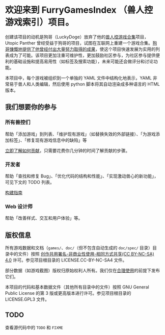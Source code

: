 # 欢迎来到 FurryGamesIndex （兽人控游戏索引）项目。

创建该项目的动机是狗哥（LuckyDoge）放弃了他的[兽人控游戏合集](https://doge.im/recommend/kemono-games.html)项目，Utopic Panther 曾经受益于狗哥的项目，试图在互联网上重建一个游戏合集。[狗哥慷慨地提供了他曾经付出大量努力取得的成果](https://github.com/FurryGamesIndex/games/blob/master/luckydoge.txt)，使这个项目快速发展为实用的列表成为了可能。该项目更加注重可维护性，更加鼓励社区参与，为社区参与提供便利的基础设施和提高易用性（如标签及搜索功能），未来可能还会做评分和讨论功能。

本项目中，每个游戏被组织到一个单独的 YAML 文件中结构化地表示，YAML 非常易于兽人和人类编辑，然后使用 python 脚本将其自动渲染成多种语言的 HTML 版本。

## 我们想要你的参与

### 所有兽控们

帮助「添加游戏」到列表、「维护现有游戏」（如替换失效的外部链接）、「为游戏添加标签」、「修复现有游戏信息中的缺陷」等

[立即了解如何贡献](https://github.com/FurryGamesIndex/games/blob/master/doc/Contribute.zh-cn.md)，只需要花费你几分钟的时间了解贡献的步骤。

### 开发者

帮助「查找和修复 Bug」、「优化代码的结构和性能」、「实现激动兽心的新功能」，可见下文的 TODO 列表。

[构建指南](https://github.com/FurryGamesIndex/games/blob/master/BUILD.md)

### Web 设计师

帮助「改善样式、交互和用户体验」等。

## 版权信息

所有游戏数据和文档（`games/`、`doc/`（但不包含自动生成的 `doc/spec/` 目录）目录中的文件）按照 [创作共用署名-非商业性使用-相同方式共享(CC BY-NC-SA) 4.0](https://creativecommons.org/licenses/by-nc-sa/4.0/) 许可。参见项目根目录的 LICENSE.CC-BY-NC-SA4 文件。

部分数据（如游戏截图）版权归原始权利人所有。我们仅在[合理使用](https://en.wikipedia.org/wiki/Fair_use)的前提下发布它们。

本项目的代码和基本数据文件（其他所有目录中的文件）按照 GNU General Public License 的第 3 版或更高版本进行许可。参见项目根目录的 LICENSE.GPL3 文件。

## TODO

查看源代码中的 `TODO` 和 `FIXME`
